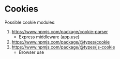 # Cookies

<!-- Create a file for each module -->

Possible cookie modules:
1. https://www.npmjs.com/package/cookie-parser
    - Express middleware (app.use)
2. https://www.npmjs.com/package/@types/cookie
3. https://www.npmjs.com/package/@types/js-cookie
    - Browser use